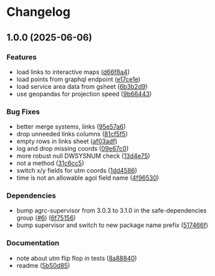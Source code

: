 # Changelog

## 1.0.0 (2025-06-06)


### Features

* load links to interactive maps ([d66f8a4](https://github.com/agrc/lsli-skid/commit/d66f8a4e4acbf28009371c72e6dfe8ff85868f03))
* load points from graphql endpoint ([e17ce1e](https://github.com/agrc/lsli-skid/commit/e17ce1e1e23dfa19a8687fbcfcd06142ea8c05f9))
* load service area data from gsheet ([6b3b2d9](https://github.com/agrc/lsli-skid/commit/6b3b2d9c2db5b35892adfec1d5a2fadfeb620f53))
* use geopandas for projection speed ([9b66443](https://github.com/agrc/lsli-skid/commit/9b66443f93112cd6dd44d6369eb68f656f30b8b6))


### Bug Fixes

* better merge systems, links ([95e57a6](https://github.com/agrc/lsli-skid/commit/95e57a6f3549ff13279b49827c23804ddda057c3))
* drop unneeded links columns ([81cf5f5](https://github.com/agrc/lsli-skid/commit/81cf5f5139fb39aa03221b6652426d0c7e7ec9ae))
* empty rows in links sheet ([af03adf](https://github.com/agrc/lsli-skid/commit/af03adff50defcfe2ab24ecbb5cc01537065b223))
* log and drop missing coords ([09e67c0](https://github.com/agrc/lsli-skid/commit/09e67c05abaa1621fbc2dab9cddc7b5a650069bf))
* more robust null DWSYSNUM check ([13d4e75](https://github.com/agrc/lsli-skid/commit/13d4e759f64b8ec4a6a620dfa5417944982405c1))
* not a method ([31c6cc5](https://github.com/agrc/lsli-skid/commit/31c6cc5c0b64b3f1e2fee8e718bf4add489f2dab))
* switch x/y fields for utm coords ([1dd4586](https://github.com/agrc/lsli-skid/commit/1dd4586a2d1e15e3d07062781cfc47896ed41bea))
* time is not an allowable agol field name ([4f96530](https://github.com/agrc/lsli-skid/commit/4f965301d3cd3fcd67a01466c271011503babdfc))


### Dependencies

* bump agrc-supervisor from 3.0.3 to 3.1.0 in the safe-dependencies group ([#6](https://github.com/agrc/lsli-skid/issues/6)) ([6f75156](https://github.com/agrc/lsli-skid/commit/6f75156dda20608baa5fe4c364070ea8842a1d28))
* bump supervisor and switch to new package name prefix ([517466f](https://github.com/agrc/lsli-skid/commit/517466fc0dfeff018466ae134656a464fc9ef3b0))


### Documentation

* note about utm flip flop in tests ([8a88840](https://github.com/agrc/lsli-skid/commit/8a888400912a9b9200458adab19caa0237bb6fc5))
* readme ([5b50d85](https://github.com/agrc/lsli-skid/commit/5b50d850496244a1614ae747ea4de3fea5640b8b))
